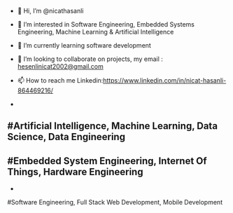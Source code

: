 - 👋 Hi, I’m @nicathasanli
- 👀 I’m interested in Software Engineering, Embedded Systems Engineering, Machine Learning & Artificial Intelligence
- 🌱 I’m currently learning software development
- 💞️ I’m looking to collaborate on projects, my email : hesenlinicat2002@gmail.com
- 📫 How to reach me Linkedin:https://www.linkedin.com/in/nicat-hasanli-864469216/

-
#Artificial Intelligence, Machine Learning, Data Science, Data Engineering
-
#Embedded System Engineering, Internet Of Things, Hardware Engineering
-

-
#Software Engineering, Full Stack Web Development, Mobile Development

<!---
nicathasanli/nicathasanli is a ✨ special ✨ repository because its `README.md` (this file) appears on your GitHub profile.
You can click the Preview link to take a look at your changes.
--->
